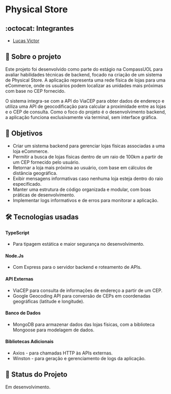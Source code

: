 # Physical Store

## :octocat: Integrantes

- [Lucas Victor](https://github.com/lucasvictoor)

## :page_with_curl: Sobre o projeto

Este projeto foi desenvolvido como parte do estágio na CompassUOL para avaliar habilidades técnicas de backend, focado na criação de um sistema de Physical Store. A aplicação representa uma rede física de lojas para uma eCommerce, onde os usuários podem localizar as unidades mais próximas com base no CEP fornecido.

O sistema integra-se com a API do ViaCEP para obter dados de endereço e utiliza uma API de geocodificação para calcular a proximidade entre as lojas e o CEP de consulta. Como o foco do projeto é o desenvolvimento backend, a aplicação funciona exclusivamente via terminal, sem interface gráfica.

## :round_pushpin: Objetivos

- Criar um sistema backend para gerenciar lojas físicas associadas a uma loja eCommerce.
- Permitir a busca de lojas físicas dentro de um raio de 100km a partir de um CEP fornecido pelo usuário.
- Retornar a loja mais próxima ao usuário, com base em cálculos de distância geográfica.
- Exibir mensagens informativas caso nenhuma loja esteja dentro do raio especificado.
- Manter uma estrutura de código organizada e modular, com boas práticas de desenvolvimento.
- Implementar logs informativos e de erros para monitorar a aplicação.


## :hammer_and_wrench: Tecnologias usadas

#### TypeScript
* Para tipagem estática e maior segurança no desenvolvimento.

#### Node.Js
* Com Express para o servidor backend e roteamento de APIs.

#### API Externas
* ViaCEP para consulta de informações de endereço a partir de um CEP.
* Google Geocoding API para conversão de CEPs em coordenadas geográficas (latitude e longitude).

#### Banco de Dados
* MongoDB para armazenar dados das lojas físicas, com a biblioteca Mongoose para modelagem de dados.

#### Bibliotecas Adicionais
* Axios - para chamadas HTTP às APIs externas.
* Winston - para geração e gerenciamento de logs da aplicação.

## :construction: Status do Projeto
Em desenvolvimento.